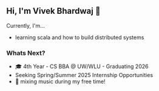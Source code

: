 ## Hi, I'm Vivek Bhardwaj 👋 

Currently, I'm...
* learning scala and how to build distributed systems

### Whats Next?
* 🎓 4th Year - CS BBA @ UW/WLU - Graduating 2026
* Seeking Spring/Summer 2025 Internship Opportunities
* 🎹 mixing music during my free time!
